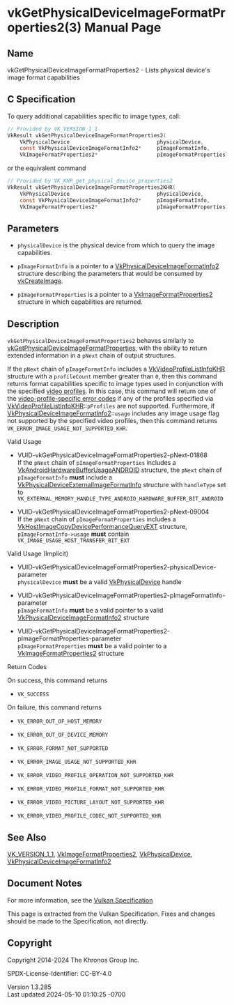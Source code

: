 # vkGetPhysicalDeviceImageFormatProperties2(3) Manual Page

## Name

vkGetPhysicalDeviceImageFormatProperties2 - Lists physical device's
image format capabilities



## <a href="#_c_specification" class="anchor"></a>C Specification

To query additional capabilities specific to image types, call:

``` c
// Provided by VK_VERSION_1_1
VkResult vkGetPhysicalDeviceImageFormatProperties2(
    VkPhysicalDevice                            physicalDevice,
    const VkPhysicalDeviceImageFormatInfo2*     pImageFormatInfo,
    VkImageFormatProperties2*                   pImageFormatProperties);
```

or the equivalent command

``` c
// Provided by VK_KHR_get_physical_device_properties2
VkResult vkGetPhysicalDeviceImageFormatProperties2KHR(
    VkPhysicalDevice                            physicalDevice,
    const VkPhysicalDeviceImageFormatInfo2*     pImageFormatInfo,
    VkImageFormatProperties2*                   pImageFormatProperties);
```

## <a href="#_parameters" class="anchor"></a>Parameters

- `physicalDevice` is the physical device from which to query the image
  capabilities.

- `pImageFormatInfo` is a pointer to a
  [VkPhysicalDeviceImageFormatInfo2](https://registry.khronos.org/vulkan/specs/1.3-extensions/man/html/VkPhysicalDeviceImageFormatInfo2.html)
  structure describing the parameters that would be consumed by
  [vkCreateImage](https://registry.khronos.org/vulkan/specs/1.3-extensions/man/html/vkCreateImage.html).

- `pImageFormatProperties` is a pointer to a
  [VkImageFormatProperties2](https://registry.khronos.org/vulkan/specs/1.3-extensions/man/html/VkImageFormatProperties2.html) structure in
  which capabilities are returned.

## <a href="#_description" class="anchor"></a>Description

`vkGetPhysicalDeviceImageFormatProperties2` behaves similarly to
[vkGetPhysicalDeviceImageFormatProperties](https://registry.khronos.org/vulkan/specs/1.3-extensions/man/html/vkGetPhysicalDeviceImageFormatProperties.html),
with the ability to return extended information in a `pNext` chain of
output structures.

If the `pNext` chain of `pImageFormatInfo` includes a
[VkVideoProfileListInfoKHR](https://registry.khronos.org/vulkan/specs/1.3-extensions/man/html/VkVideoProfileListInfoKHR.html) structure
with a `profileCount` member greater than `0`, then this command returns
format capabilities specific to image types used in conjunction with the
specified <a
href="https://registry.khronos.org/vulkan/specs/1.3-extensions/html/vkspec.html#video-profiles"
target="_blank" rel="noopener">video profiles</a>. In this case, this
command will return one of the <a
href="https://registry.khronos.org/vulkan/specs/1.3-extensions/html/vkspec.html#video-profile-error-codes"
target="_blank" rel="noopener">video-profile-specific error codes</a> if
any of the profiles specified via
[VkVideoProfileListInfoKHR](https://registry.khronos.org/vulkan/specs/1.3-extensions/man/html/VkVideoProfileListInfoKHR.html)::`pProfiles`
are not supported. Furthermore, if
[VkPhysicalDeviceImageFormatInfo2](https://registry.khronos.org/vulkan/specs/1.3-extensions/man/html/VkPhysicalDeviceImageFormatInfo2.html)::`usage`
includes any image usage flag not supported by the specified video
profiles, then this command returns
`VK_ERROR_IMAGE_USAGE_NOT_SUPPORTED_KHR`.

Valid Usage

- <a href="#VUID-vkGetPhysicalDeviceImageFormatProperties2-pNext-01868"
  id="VUID-vkGetPhysicalDeviceImageFormatProperties2-pNext-01868"></a>
  VUID-vkGetPhysicalDeviceImageFormatProperties2-pNext-01868  
  If the `pNext` chain of `pImageFormatProperties` includes a
  [VkAndroidHardwareBufferUsageANDROID](https://registry.khronos.org/vulkan/specs/1.3-extensions/man/html/VkAndroidHardwareBufferUsageANDROID.html)
  structure, the `pNext` chain of `pImageFormatInfo` **must** include a
  [VkPhysicalDeviceExternalImageFormatInfo](https://registry.khronos.org/vulkan/specs/1.3-extensions/man/html/VkPhysicalDeviceExternalImageFormatInfo.html)
  structure with `handleType` set to
  `VK_EXTERNAL_MEMORY_HANDLE_TYPE_ANDROID_HARDWARE_BUFFER_BIT_ANDROID`

- <a href="#VUID-vkGetPhysicalDeviceImageFormatProperties2-pNext-09004"
  id="VUID-vkGetPhysicalDeviceImageFormatProperties2-pNext-09004"></a>
  VUID-vkGetPhysicalDeviceImageFormatProperties2-pNext-09004  
  If the `pNext` chain of `pImageFormatProperties` includes a
  [VkHostImageCopyDevicePerformanceQueryEXT](https://registry.khronos.org/vulkan/specs/1.3-extensions/man/html/VkHostImageCopyDevicePerformanceQueryEXT.html)
  structure, `pImageFormatInfo->usage` **must** contain
  `VK_IMAGE_USAGE_HOST_TRANSFER_BIT_EXT`

Valid Usage (Implicit)

- <a
  href="#VUID-vkGetPhysicalDeviceImageFormatProperties2-physicalDevice-parameter"
  id="VUID-vkGetPhysicalDeviceImageFormatProperties2-physicalDevice-parameter"></a>
  VUID-vkGetPhysicalDeviceImageFormatProperties2-physicalDevice-parameter  
  `physicalDevice` **must** be a valid
  [VkPhysicalDevice](https://registry.khronos.org/vulkan/specs/1.3-extensions/man/html/VkPhysicalDevice.html) handle

- <a
  href="#VUID-vkGetPhysicalDeviceImageFormatProperties2-pImageFormatInfo-parameter"
  id="VUID-vkGetPhysicalDeviceImageFormatProperties2-pImageFormatInfo-parameter"></a>
  VUID-vkGetPhysicalDeviceImageFormatProperties2-pImageFormatInfo-parameter  
  `pImageFormatInfo` **must** be a valid pointer to a valid
  [VkPhysicalDeviceImageFormatInfo2](https://registry.khronos.org/vulkan/specs/1.3-extensions/man/html/VkPhysicalDeviceImageFormatInfo2.html)
  structure

- <a
  href="#VUID-vkGetPhysicalDeviceImageFormatProperties2-pImageFormatProperties-parameter"
  id="VUID-vkGetPhysicalDeviceImageFormatProperties2-pImageFormatProperties-parameter"></a>
  VUID-vkGetPhysicalDeviceImageFormatProperties2-pImageFormatProperties-parameter  
  `pImageFormatProperties` **must** be a valid pointer to a
  [VkImageFormatProperties2](https://registry.khronos.org/vulkan/specs/1.3-extensions/man/html/VkImageFormatProperties2.html) structure

Return Codes

On success, this command returns  
- `VK_SUCCESS`

On failure, this command returns  
- `VK_ERROR_OUT_OF_HOST_MEMORY`

- `VK_ERROR_OUT_OF_DEVICE_MEMORY`

- `VK_ERROR_FORMAT_NOT_SUPPORTED`

- `VK_ERROR_IMAGE_USAGE_NOT_SUPPORTED_KHR`

- `VK_ERROR_VIDEO_PROFILE_OPERATION_NOT_SUPPORTED_KHR`

- `VK_ERROR_VIDEO_PROFILE_FORMAT_NOT_SUPPORTED_KHR`

- `VK_ERROR_VIDEO_PICTURE_LAYOUT_NOT_SUPPORTED_KHR`

- `VK_ERROR_VIDEO_PROFILE_CODEC_NOT_SUPPORTED_KHR`

## <a href="#_see_also" class="anchor"></a>See Also

[VK_VERSION_1_1](https://registry.khronos.org/vulkan/specs/1.3-extensions/man/html/VK_VERSION_1_1.html),
[VkImageFormatProperties2](https://registry.khronos.org/vulkan/specs/1.3-extensions/man/html/VkImageFormatProperties2.html),
[VkPhysicalDevice](https://registry.khronos.org/vulkan/specs/1.3-extensions/man/html/VkPhysicalDevice.html),
[VkPhysicalDeviceImageFormatInfo2](https://registry.khronos.org/vulkan/specs/1.3-extensions/man/html/VkPhysicalDeviceImageFormatInfo2.html)

## <a href="#_document_notes" class="anchor"></a>Document Notes

For more information, see the <a
href="https://registry.khronos.org/vulkan/specs/1.3-extensions/html/vkspec.html#vkGetPhysicalDeviceImageFormatProperties2"
target="_blank" rel="noopener">Vulkan Specification</a>

This page is extracted from the Vulkan Specification. Fixes and changes
should be made to the Specification, not directly.

## <a href="#_copyright" class="anchor"></a>Copyright

Copyright 2014-2024 The Khronos Group Inc.

SPDX-License-Identifier: CC-BY-4.0

Version 1.3.285  
Last updated 2024-05-10 01:10:25 -0700
